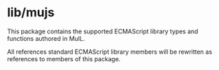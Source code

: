 # lib/mujs

This package contains the supported ECMAScript library types and functions authored in MuIL.

All references standard ECMAScript library members will be rewritten as references to members of this package.

